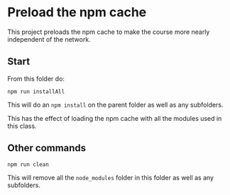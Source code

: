 # Preload the npm cache

This project preloads the npm cache to make the course more nearly independent of the network.

## Start

From this folder do:

```
npm run installAll
```

This will do an ```npm install``` on the parent folder as well as any subfolders.

This has the effect of loading the npm cache with all the modules used in this class.

## Other commands

```
npm run clean
```
This will remove all the ```node_modules``` folder in this folder as well as any subfolders.


